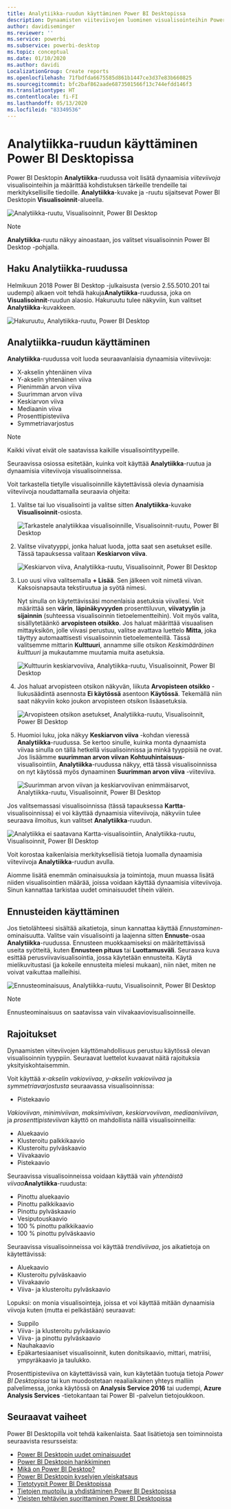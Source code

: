 ```yaml
---
title: Analytiikka-ruudun käyttäminen Power BI Desktopissa
description: Dynaamisten viiteviivojen luominen visualisointeihin Power BI Desktopissa
author: davidiseminger
ms.reviewer: ''
ms.service: powerbi
ms.subservice: powerbi-desktop
ms.topic: conceptual
ms.date: 01/10/2020
ms.author: davidi
LocalizationGroup: Create reports
ms.openlocfilehash: 71fbdfda6675585d861b1447ce3d37e83b660825
ms.sourcegitcommit: bfc2baf862aade6873501566f13c744efdd146f3
ms.translationtype: HT
ms.contentlocale: fi-FI
ms.lasthandoff: 05/13/2020
ms.locfileid: "83349536"
---
```

# <a name="use-the-analytics-pane-in-power-bi-desktop"></a>Analytiikka-ruudun käyttäminen Power BI Desktopissa

Power BI Desktopin **Analytiikka**-ruudussa voit lisätä dynaamisia *viiteviivoja* visualisointeihin ja määrittää kohdistuksen tärkeille trendeille tai merkityksellisille tiedoille. **Analytiikka**-kuvake ja -ruutu sijaitsevat Power BI Desktopin **Visualisoinnit**-alueella.

![Analytiikka-ruutu, Visualisoinnit, Power BI Desktop](media/desktop-analytics-pane/analytics-pane_1.png)

> [!NOTE]
> **Analytiikka**-ruutu näkyy ainoastaan, jos valitset visualisoinnin Power BI Desktop -pohjalla.

## <a name="search-within-the-analytics-pane"></a>Haku Analytiikka-ruudussa

Helmikuun 2018 Power BI Desktop -julkaisusta (versio 2.55.5010.201 tai uudempi) alkaen voit tehdä hakuja**Analytiikka**-ruudussa, joka on **Visualisoinnit**-ruudun alaosio. Hakuruutu tulee näkyviin, kun valitset **Analytiikka**-kuvakkeen.

![Hakuruutu, Analytiikka-ruutu, Power BI Desktop](media/desktop-analytics-pane/analytics-pane_1b.png)

## <a name="use-the-analytics-pane"></a>Analytiikka-ruudun käyttäminen

**Analytiikka**-ruudussa voit luoda seuraavanlaisia dynaamisia viiteviivoja:

* X-akselin yhtenäinen viiva
* Y-akselin yhtenäinen viiva
* Pienimmän arvon viiva
* Suurimman arvon viiva
* Keskiarvon viiva
* Mediaanin viiva
* Prosenttipisteviiva
* Symmetriavarjostus

> [!NOTE]
> Kaikki viivat eivät ole saatavissa kaikille visualisointityypeille.

Seuraavissa osiossa esitetään, kuinka voit käyttää **Analytiikka**-ruutua ja dynaamisia viiteviivoja visualisoinneissa.

Voit tarkastella tietylle visualisoinnille käytettävissä olevia dynaamisia viiteviivoja noudattamalla seuraavia ohjeita:

1. Valitse tai luo visualisointi ja valitse sitten **Analytiikka**-kuvake **Visualisoinnit**-osiosta.

    ![Tarkastele analytiikkaa visualisoinnille, Visualisoinnit-ruutu, Power BI Desktop](media/desktop-analytics-pane/analytics-pane_2.png)

2. Valitse viivatyyppi, jonka haluat luoda, jotta saat sen asetukset esille. Tässä tapauksessa valitaan **Keskiarvon viiva**.

    ![Keskiarvon viiva, Analytiikka-ruutu, Visualisoinnit, Power BI Desktop](media/desktop-analytics-pane/analytics-pane_3.png)

3. Luo uusi viiva valitsemalla **+&nbsp;Lisää**. Sen jälkeen voit nimetä viivan. Kaksoisnapsauta tekstiruutua ja syötä nimesi.

    Nyt sinulla on käytettävissäsi monenlaisia asetuksia viivallesi. Voit määrittää sen **värin**, **läpinäkyvyyden** prosenttiluvun, **viivatyylin** ja **sijainnin** (suhteessa visualisoinnin tietoelementteihin). Voit myös valita, sisällytetäänkö **arvopisteen otsikko**. Jos haluat määrittää visuaalisen mittayksikön, jolle viivasi perustuu, valitse avattava luettelo **Mitta**, joka täyttyy automaattisesti visualisoinnin tietoelementeillä. Tässä valitsemme mittarin **Kulttuuri**, annamme sille otsikon *Keskimääräinen kulttuuri* ja mukautamme muutamia muita asetuksia.

    ![Kulttuurin keskiarvoviiva, Analytiikka-ruutu, Visualisoinnit, Power BI Desktop](media/desktop-analytics-pane/analytics-pane_4.png)

4. Jos haluat arvopisteen otsikon näkyvän, liikuta **Arvopisteen otsikko** -liukusäädintä asennosta **Ei käytössä** asentoon **Käytössä**. Tekemällä niin saat näkyviin koko joukon arvopisteen otsikon lisäasetuksia.

    ![Arvopisteen otsikon asetukset, Analytiikka-ruutu, Visualisoinnit, Power BI Desktop](media/desktop-analytics-pane/analytics-pane_5.png)

5. Huomioi luku, joka näkyy **Keskiarvon viiva** -kohdan vieressä **Analytiikka**-ruudussa. Se kertoo sinulle, kuinka monta dynaamista viivaa sinulla on tällä hetkellä visualisoinnissa ja minkä tyyppisiä ne ovat. Jos lisäämme **suurimman arvon viivan** **Kohtuuhintaisuus**-visualisointiin, **Analytiikka**-ruudussa näkyy, että tässä visualisoinnissa on nyt käytössä myös dynaaminen **Suurimman arvon viiva** -viiteviiva.

    ![Suurimman arvon viivan ja keskiarvoviivan enimmäisarvot, Analytiikka-ruutu, Visualisoinnit, Power BI Desktop](media/desktop-analytics-pane/analytics-pane_6.png)

Jos valitsemassasi visualisoinnissa (tässä tapauksessa **Kartta**-visualisoinnissa) ei voi käyttää dynaamisia viiteviivoja, näkyviin tulee seuraava ilmoitus, kun valitset **Analytiikka**-ruudun.

![Analytiikka ei saatavana Kartta-visualisointiin, Analytiikka-ruutu, Visualisoinnit, Power BI Desktop](media/desktop-analytics-pane/analytics-pane_7.png)

Voit korostaa kaikenlaisia merkityksellisiä tietoja luomalla dynaamisia viiteviivoja **Analytiikka**-ruudun avulla.

Aiomme lisätä enemmän ominaisuuksia ja toimintoja, muun muassa lisätä niiden visualisointien määrää, joissa voidaan käyttää dynaamisia viiteviivoja. Sinun kannattaa tarkistaa uudet ominaisuudet tihein välein.

## <a name="apply-forecasting"></a>Ennusteiden käyttäminen

Jos tietolähteesi sisältää aikatietoja, sinun kannattaa käyttää *Ennustaminen*-ominaisuutta. Valitse vain visualisointi ja laajenna sitten **Ennuste**-osaa **Analytiikka**-ruudussa. Ennusteen muokkaamiseksi on määritettävissä useita syötteitä, kuten **Ennusteen pituus** tai **Luottamusväli**. Seuraava kuva esittää perusviivavisualisointia, jossa käytetään ennusteita. Käytä mielikuvitustasi (ja kokeile ennusteita mielesi mukaan), niin näet, miten ne voivat vaikuttaa malleihisi.

![Ennusteominaisuus, Analytiikka-ruutu, Visualisoinnit, Power BI Desktop](media/desktop-analytics-pane/analytics-pane_8.png)

> [!NOTE]
> Ennusteominaisuus on saatavissa vain viivakaaviovisualisoinneille.

## <a name="limitations"></a>Rajoitukset

Dynaamisten viiteviivojen käyttömahdollisuus perustuu käytössä olevan visualisoinnin tyyppiin. Seuraavat luettelot kuvaavat näitä rajoituksia yksityiskohtaisemmin.

Voit käyttää *x-akselin vakioviivaa*, *y-akselin vakioviivaa* ja *symmetriavarjostusta* seuraavassa visualisoinnissa:

* Pistekaavio

*Vakioviivan*, *minimiviivan*, *maksimiviivan*, *keskiarvoviivan*, *mediaaniviivan*, ja *prosenttipisteviivan* käyttö on mahdollista näillä visualisoinneilla:

* Aluekaavio
* Klusteroitu palkkikaavio
* Klusteroitu pylväskaavio
* Viivakaavio
* Pistekaavio

Seuraavissa visualisoinneissa voidaan käyttää vain *yhtenäistä viivaa***Analytiikka**-ruudusta:

* Pinottu aluekaavio
* Pinottu palkkikaavio
* Pinottu pylväskaavio
* Vesiputouskaavio
* 100 % pinottu palkkikaavio
* 100 % pinottu pylväskaavio

Seuraavissa visualisoinneissa voi käyttää *trendiviivaa*, jos aikatietoja on käytettävissä:

* Aluekaavio
* Klusteroitu pylväskaavio
* Viivakaavio
* Viiva- ja klusteroitu pylväskaavio

Lopuksi: on monia visualisointeja, joissa et voi käyttää mitään dynaamisia viivoja kuten (mutta ei pelkästään) seuraavat:

* Suppilo
* Viiva- ja klusteroitu pylväskaavio
* Viiva- ja pinottu pylväskaavio
* Nauhakaavio
* Epäkartesiaaniset visualisoinnit, kuten donitsikaavio, mittari, matriisi, ympyräkaavio ja taulukko.

Prosenttipisteviiva on käytettävissä vain, kun käytetään tuotuja tietoja *Power BI Desktopissa* tai kun muodostetaan reaaliaikainen yhteys malliin palvelimessa, jonka käytössä on **Analysis Service 2016** tai uudempi, **Azure Analysis Services** -tietokantaan tai Power BI -palvelun tietojoukkoon.

## <a name="next-steps"></a>Seuraavat vaiheet

Power BI Desktopilla voit tehdä kaikenlaista. Saat lisätietoja sen toiminnoista seuraavista resursseista:

* [Power BI Desktopin uudet ominaisuudet](../fundamentals/desktop-latest-update.md)
* [Power BI Desktopin hankkiminen](../fundamentals/desktop-get-the-desktop.md)
* [Mikä on Power BI Desktop?](../fundamentals/desktop-what-is-desktop.md)
* [Power BI Desktopin kyselyjen yleiskatsaus](desktop-query-overview.md)
* [Tietotyypit Power BI Desktopissa](../connect-data/desktop-data-types.md)
* [Tietojen muotoilu ja yhdistäminen Power BI Desktopissa](../connect-data/desktop-shape-and-combine-data.md)
* [Yleisten tehtävien suorittaminen Power BI Desktopissa](desktop-common-query-tasks.md)
